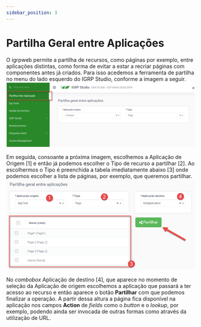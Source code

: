 ```yaml
---
sidebar_position: 3
---
```


# Partilha Geral entre Aplicações 

O igrpweb permite a partilha de recursos, como páginas por exemplo, entre aplicações distintas, como forma de evitar a estar a recriar páginas com componentes antes já criados. Para isso acedemos a ferramenta de partilha no menu do lado esquerdo do IGRP Studio, conforme a imagem a seguir.
![Página partilha entre aplicações](img/páginaPartilhaAplicações.png)

Em seguida, consoante a próxima imagem, escolhemos a Aplicação de Origem [1] e então já podemos escolher o Tipo de recurso a partilhar [2]. Ao escolhermos o Tipo é preenchida a tabela imediatamente abaixo [3] onde podemos escolher a lista de páginas, por exemplo, que queremos partilhar.
![Partilhar páginas entre duas aplicações](img/partilhaPáginaDuasAplicações.png)

No _combobox_ Aplicação de destino [4], que aparece no momento de seleção da Aplicação de origem escolhemos a aplicação que passará a ter acesso ao recurso e então aparece o botão **Partilhar**  com que podemos finalizar a operação. A partir dessa altura a página fica disponível na aplicação nos campos **Action** de _fields_ como o _button_ e o _lookup_, por exemplo, podendo ainda ser invocada de outras formas como através da utilização de URL.
